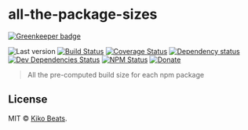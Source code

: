 # all-the-package-sizes

[![Greenkeeper badge](https://badges.greenkeeper.io/Kikobeats/all-the-package-sizes.svg)](https://greenkeeper.io/)

![Last version](https://img.shields.io/github/tag/Kikobeats/all-the-package-sizes.svg?style=flat-square)
[![Build Status](https://img.shields.io/travis/Kikobeats/all-the-package-sizes/master.svg?style=flat-square)](https://travis-ci.org/Kikobeats/all-the-package-sizes)
[![Coverage Status](https://img.shields.io/coveralls/Kikobeats/all-the-package-sizes.svg?style=flat-square)](https://coveralls.io/github/Kikobeats/all-the-package-sizes)
[![Dependency status](https://img.shields.io/david/Kikobeats/all-the-package-sizes.svg?style=flat-square)](https://david-dm.org/Kikobeats/all-the-package-sizes)
[![Dev Dependencies Status](https://img.shields.io/david/dev/Kikobeats/all-the-package-sizes.svg?style=flat-square)](https://david-dm.org/Kikobeats/all-the-package-sizes#info=devDependencies)
[![NPM Status](https://img.shields.io/npm/dm/all-the-package-sizes.svg?style=flat-square)](https://www.npmjs.org/package/all-the-package-sizes)
[![Donate](https://img.shields.io/badge/donate-paypal-blue.svg?style=flat-square)](https://paypal.me/Kikobeats)

> All the pre-computed build size for each npm package

## License

MIT © [Kiko Beats](https://kikobeats.com).

